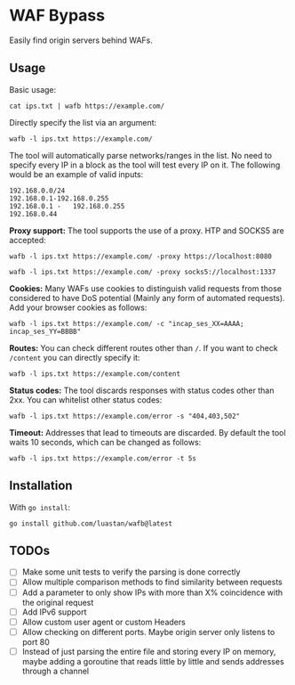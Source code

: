 # WAF Bypass

Easily find origin servers behind WAFs.

## Usage

Basic usage:
```shell
cat ips.txt | wafb https://example.com/
```
Directly specify the list via an argument:

```shell
wafb -l ips.txt https://example.com/
```

The tool will automatically parse networks/ranges in the list. No need to specify every IP in a block as the tool will test every IP on it. The following would be an example of valid inputs:
```
192.168.0.0/24
192.168.0.1-192.168.0.255
192.168.0.1 -   192.168.0.255
192.168.0.44
```

**Proxy support:** The tool supports the use of a proxy. HTP and SOCKS5 are accepted:

```shell
wafb -l ips.txt https://example.com/ -proxy https://localhost:8080
```

```shell
wafb -l ips.txt https://example.com/ -proxy socks5://localhost:1337
```

**Cookies:** Many WAFs use cookies to distinguish valid requests from those considered to have DoS potential (Mainly any form of automated requests). Add your browser cookies as follows:
```shell
wafb -l ips.txt https://example.com/ -c "incap_ses_XX=AAAA; incap_ses_YY=BBBB"
```

**Routes:** You can check different routes other than `/`. If you want to check `/content` you can directly specify it:
```shell
wafb -l ips.txt https://example.com/content
```

**Status codes:** The tool discards responses with status codes other than 2xx. You can whitelist other status codes:
```shell
wafb -l ips.txt https://example.com/error -s "404,403,502"
```

**Timeout:** Addresses that lead to timeouts are discarded. By default the tool waits 10 seconds, which can be changed as follows:
```shell
wafb -l ips.txt https://example.com/error -t 5s
```

## Installation

With ``go install``:

```shell
go install github.com/luastan/wafb@latest
```

## TODOs

 - [ ] Make some unit tests to verify the parsing is done correctly
 - [ ] Allow multiple comparison methods to find similarity between requests
 - [ ] Add a parameter to only show IPs with more than X% coincidence with the original request
 - [ ] Add IPv6 support
 - [ ] Allow custom user agent or custom Headers
 - [ ] Allow checking on different ports. Maybe origin server only listens to port 80
 - [ ] Instead of just parsing the entire file and storing every IP on memory, maybe adding a goroutine that reads little by little and sends addresses through a channel